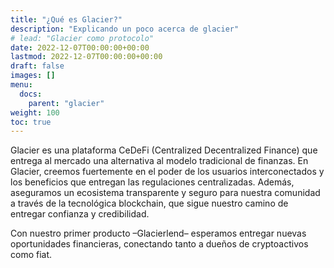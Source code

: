 ```yaml
---
title: "¿Qué es Glacier?"
description: "Explicando un poco acerca de glacier"
# lead: "Glacier como protocolo"
date: 2022-12-07T00:00:00+00:00
lastmod: 2022-12-07T00:00:00+00:00
draft: false
images: []
menu:
  docs:
    parent: "glacier"
weight: 100
toc: true
---
```


Glacier es una plataforma CeDeFi (Centralized Decentralized Finance) que entrega al mercado una alternativa al modelo tradicional de finanzas. En Glacier, creemos fuertemente en el poder de los usuarios interconectados y los beneficios que entregan las regulaciones centralizadas. Además, aseguramos un ecosistema transparente y seguro para nuestra comunidad a través de la tecnológica blockchain, que sigue nuestro camino de entregar confianza y credibilidad.

Con nuestro primer producto –Glacierlend– esperamos entregar nuevas oportunidades financieras, conectando tanto a dueños de cryptoactivos como fiat.